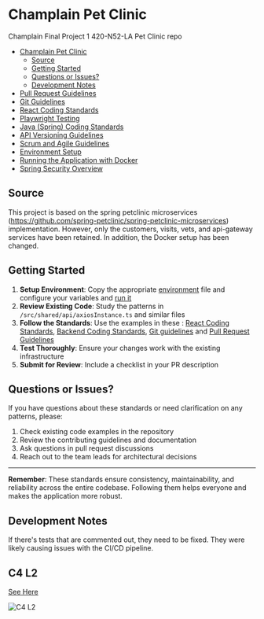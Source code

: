 # Champlain Pet Clinic

Champlain Final Project 1 420-N52-LA Pet Clinic repo

* [Champlain Pet Clinic](#champlain-pet-clinic)
  * [Source](#source)
  * [Getting Started](#getting-started)
  * [Questions or Issues?](#questions-or-issues)
  * [Development Notes](#development-notes)
* [Pull Request Guidelines](docs/pull-requests.md)
* [Git Guidelines](docs/git-tips.md)
* [React Coding Standards](docs/react-coding-standards.md)
* [Playwright Testing](docs/playwright-testing.md)
* [Java (Spring) Coding Standards](docs/java-coding-standards.md)
* [API Versioning Guidelines](docs/api-versioning.md)
* [Scrum and Agile Guidelines](docs/scrum-agile.md)
* [Environment Setup](docs/environment.md)
* [Running the Application with Docker](docs/running-project.md)
* [Spring Security Overview](docs/Spring%20Security.md)


## Source
This project is based on the spring petclinic microservices (https://github.com/spring-petclinic/spring-petclinic-microservices) implementation.
However, only the customers, visits, vets, and api-gateway services have been retained. In addition, the 
Docker setup has been changed.

## Getting Started

1. **Setup Environment**: Copy the appropriate [environment](docs/environment.md) file and configure your variables and [run it](docs/running-project.md)
2. **Review Existing Code**: Study the patterns in `/src/shared/api/axiosInstance.ts` and similar files
3. **Follow the Standards**: Use the examples in these : [React Coding Standards](docs/react-coding-standards.md), [Backend Coding Standards](docs/java-coding-standards.md), [Git guidelines](docs/git-tips.md) and [Pull Request Guidelines](docs/pull-requests.md)
4. **Test Thoroughly**: Ensure your changes work with the existing infrastructure
5. **Submit for Review**: Include a checklist in your PR description

## Questions or Issues?

If you have questions about these standards or need clarification on any patterns, please:

1. Check existing code examples in the repository
2. Review the contributing guidelines and documentation
3. Ask questions in pull request discussions
4. Reach out to the team leads for architectural decisions

---

**Remember**: These standards ensure consistency, maintainability, and reliability across the entire codebase. Following them helps everyone and makes the application more robust.


## Development Notes
If there's tests that are commented out, they need to be fixed. They were likely causing issues with the CI/CD pipeline.

## C4 L2
[See Here](http://www.plantuml.com/plantuml/proxy?cache=no&src=https://raw.githubusercontent.com/cgerard321/champlain_petclinic/main/docs/diagrams/C4/champlain-pet-clinic-ms_C4_L2_container_diagram.puml&fmt=svg)

![C4 L2](http://www.plantuml.com/plantuml/proxy?cache=no&src=https://raw.githubusercontent.com/cgerard321/champlain_petclinic/main/docs/diagrams/C4/champlain-pet-clinic-ms_C4_L2_container_diagram.puml&fmt=svg)
